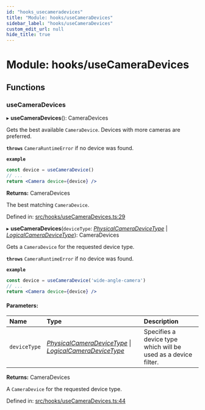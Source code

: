 ```yaml
---
id: "hooks_usecameradevices"
title: "Module: hooks/useCameraDevices"
sidebar_label: "hooks/useCameraDevices"
custom_edit_url: null
hide_title: true
---
```


# Module: hooks/useCameraDevices

## Functions

### useCameraDevices

▸ **useCameraDevices**(): CameraDevices

Gets the best available `CameraDevice`. Devices with more cameras are preferred.

**`throws`** `CameraRuntimeError` if no device was found.

**`example`** 
```jsx
const device = useCameraDevice()
// ...
return <Camera device={device} />
```

**Returns:** CameraDevices

The best matching `CameraDevice`.

Defined in: [src/hooks/useCameraDevices.ts:29](https://github.com/cuvent/react-native-vision-camera/blob/9a54ec2/src/hooks/useCameraDevices.ts#L29)

▸ **useCameraDevices**(`deviceType`: [*PhysicalCameraDeviceType*](cameradevice.md#physicalcameradevicetype) \| [*LogicalCameraDeviceType*](cameradevice.md#logicalcameradevicetype)): CameraDevices

Gets a `CameraDevice` for the requested device type.

**`throws`** `CameraRuntimeError` if no device was found.

**`example`** 
```jsx
const device = useCameraDevice('wide-angle-camera')
// ...
return <Camera device={device} />
```

#### Parameters:

Name | Type | Description |
:------ | :------ | :------ |
`deviceType` | [*PhysicalCameraDeviceType*](cameradevice.md#physicalcameradevicetype) \| [*LogicalCameraDeviceType*](cameradevice.md#logicalcameradevicetype) | Specifies a device type which will be used as a device filter.   |

**Returns:** CameraDevices

A `CameraDevice` for the requested device type.

Defined in: [src/hooks/useCameraDevices.ts:44](https://github.com/cuvent/react-native-vision-camera/blob/9a54ec2/src/hooks/useCameraDevices.ts#L44)
